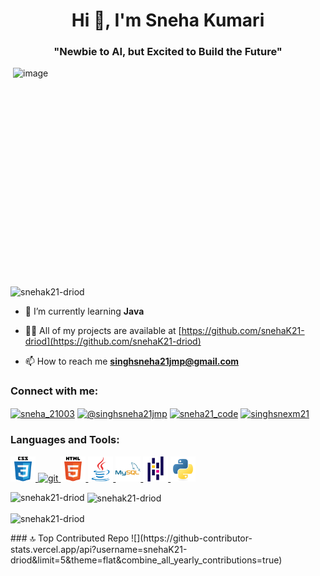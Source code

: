 <h1 align="center">Hi 👋, I'm Sneha Kumari</h1>
<h3 align="center">"Newbie to AI, but Excited to Build the Future"</h3>
<img align="right" width="500" height="350" alt="image" src="https://github.com/user-attachments/assets/0e73ae17-6e27-4c02-8681-34ffb42c738d" />


<p align="left"> <img src="https://komarev.com/ghpvc/?username=snehak21-driod&label=Profile%20views&color=0e75b6&style=flat" alt="snehak21-driod" /> </p>

- 🌱 I’m currently learning **Java**

- 👨‍💻 All of my projects are available at [https://github.com/snehaK21-driod](https://github.com/snehaK21-driod)

- 📫 How to reach me **singhsneha21jmp@gmail.com**

<h3 align="left">Connect with me:</h3>
<p align="left">
<a href="https://instagram.com/sneha_21003" target="blank"><img align="center" src="https://raw.githubusercontent.com/rahuldkjain/github-profile-readme-generator/master/src/images/icons/Social/instagram.svg" alt="sneha_21003" height="30" width="40" /></a>
<a href="https://www.hackerrank.com/@singhsneha21jmp" target="blank"><img align="center" src="https://raw.githubusercontent.com/rahuldkjain/github-profile-readme-generator/master/src/images/icons/Social/hackerrank.svg" alt="@singhsneha21jmp" height="30" width="40" /></a>
<a href="https://www.leetcode.com/sneha21_code" target="blank"><img align="center" src="https://raw.githubusercontent.com/rahuldkjain/github-profile-readme-generator/master/src/images/icons/Social/leet-code.svg" alt="sneha21_code" height="30" width="40" /></a>
<a href="https://auth.geeksforgeeks.org/user/singhsnexm21" target="blank"><img align="center" src="https://raw.githubusercontent.com/rahuldkjain/github-profile-readme-generator/master/src/images/icons/Social/geeks-for-geeks.svg" alt="singhsnexm21" height="30" width="40" /></a>
</p>

<h3 align="left">Languages and Tools:</h3>
<p align="left"> <a href="https://www.w3schools.com/css/" target="_blank" rel="noreferrer"> <img src="https://raw.githubusercontent.com/devicons/devicon/master/icons/css3/css3-original-wordmark.svg" alt="css3" width="40" height="40"/> </a> <a href="https://git-scm.com/" target="_blank" rel="noreferrer"> <img src="https://www.vectorlogo.zone/logos/git-scm/git-scm-icon.svg" alt="git" width="40" height="40"/> </a> <a href="https://www.w3.org/html/" target="_blank" rel="noreferrer"> <img src="https://raw.githubusercontent.com/devicons/devicon/master/icons/html5/html5-original-wordmark.svg" alt="html5" width="40" height="40"/> </a> <a href="https://www.java.com" target="_blank" rel="noreferrer"> <img src="https://raw.githubusercontent.com/devicons/devicon/master/icons/java/java-original.svg" alt="java" width="40" height="40"/> </a> <a href="https://www.mysql.com/" target="_blank" rel="noreferrer"> <img src="https://raw.githubusercontent.com/devicons/devicon/master/icons/mysql/mysql-original-wordmark.svg" alt="mysql" width="40" height="40"/> </a> <a href="https://pandas.pydata.org/" target="_blank" rel="noreferrer"> <img src="https://raw.githubusercontent.com/devicons/devicon/2ae2a900d2f041da66e950e4d48052658d850630/icons/pandas/pandas-original.svg" alt="pandas" width="40" height="40"/> </a> <a href="https://www.python.org" target="_blank" rel="noreferrer"> <img src="https://raw.githubusercontent.com/devicons/devicon/master/icons/python/python-original.svg" alt="python" width="40" height="40"/> </a> </p>

<p><img align="left" src="https://github-readme-stats.vercel.app/api/top-langs?username=snehak21-driod&show_icons=true&locale=en&layout=compact" alt="snehak21-driod" /></p>

<p>&nbsp;<img align="center" src="https://github-readme-stats.vercel.app/api?username=snehak21-driod&show_icons=true&locale=en" alt="snehak21-driod" /></p>

<p><img align="center" src="https://github-readme-streak-stats.herokuapp.com/?user=snehak21-driod&" alt="snehak21-driod" /></p>
### 🔝 Top Contributed Repo
![](https://github-contributor-stats.vercel.app/api?username=snehaK21-driod&limit=5&theme=flat&combine_all_yearly_contributions=true)


